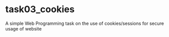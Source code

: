 # task03_cookies
A simple Web Programming task on the use of cookies/sessions for secure usage of website
